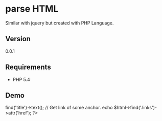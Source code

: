 parse HTML
===================

Similar with jquery but created with PHP Language.

## Version 
0.0.1


## Requirements
 - PHP 5.4
 
## Demo

<?php
$contents = file_get_contents('/home/ijortengab/my.html');
$html = new parseHTML($contents);
// Get text of title.
echo $html->find('title')->text();
// Get link of some anchor.
echo $html->find('.links')->attr('href');
?>
